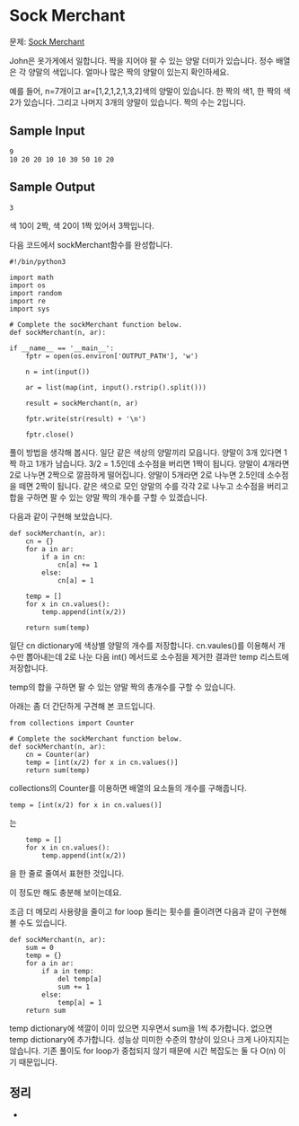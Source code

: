 # Sock Merchant
문제: [Sock Merchant](https://www.hackerrank.com/challenges/sock-merchant/problem)

John은 옷가게에서 일합니다. 짝을 지어야 팔 수 있는 양말 더미가 있습니다. 정수 배열은 각 양말의 색입니다. 얼마나 많은 짝의 양말이 있는지 확인하세요.

예를 들어, n=7개이고 ar=[1,2,1,2,1,3,2]색의 양말이 있습니다. 한 짝의 색1, 한 짝의 색 2가 있습니다. 그리고 나머지 3개의 양말이 있습니다. 짝의 수는 2입니다.

## Sample Input
```
9
10 20 20 10 10 30 50 10 20
```
## Sample Output
```
3
```
색 10이 2짝, 색 20이 1짝 있어서 3짝입니다.

다음 코드에서 sockMerchant함수를 완성합니다.
```
#!/bin/python3

import math
import os
import random
import re
import sys

# Complete the sockMerchant function below.
def sockMerchant(n, ar):

if __name__ == '__main__':
    fptr = open(os.environ['OUTPUT_PATH'], 'w')

    n = int(input())

    ar = list(map(int, input().rstrip().split()))

    result = sockMerchant(n, ar)

    fptr.write(str(result) + '\n')

    fptr.close()
```

풀이 방법을 생각해 봅시다. 일단 같은 색상의 양말끼리 모읍니다. 양말이 3개 있다면 1짝 하고 1개가 남습니다. 3/2 = 1.5인데 소수점을 버리면 1짝이 됩니다. 양말이 4개라면 2로 나누면 2짝으로 깔끔하게 떨어집니다. 양말이 5개라면 2로 나누면 2.5인데 소수점을 떼면 2짝이 됩니다. 같은 색으로 모인 양말의 수를 각각 2로 나누고 소수점을 버리고 합을 구하면 팔 수 있는 양말 짝의 개수를 구할 수 있겠습니다.

다음과 같이 구현해 보았습니다.
```
def sockMerchant(n, ar):
    cn = {}
    for a in ar:
        if a in cn:
            cn[a] += 1
        else:
            cn[a] = 1

    temp = []
    for x in cn.values():
        temp.append(int(x/2))

    return sum(temp)
```
일단 cn dictionary에 색상별 양말의 개수를 저장합니다. cn.vaules()를 이용해서 개수만 뽑아내는데 2로 나눈 다음 int() 메서드로 소수점을 제거한 결과만 temp 리스트에 저장합니다.

temp의 합을 구하면 팔 수 있는 양말 짝의 총개수를 구할 수 있습니다.

아래는 좀 더 간단하게 구견해 본 코드입니다.

```
from collections import Counter

# Complete the sockMerchant function below.
def sockMerchant(n, ar):
    cn = Counter(ar)
    temp = [int(x/2) for x in cn.values()]
    return sum(temp)
```
collections의 Counter를 이용하면 배열의 요소들의 개수를 구해줍니다.

```
temp = [int(x/2) for x in cn.values()]
```
는
```
    temp = []
    for x in cn.values():
        temp.append(int(x/2))
```
을 한 줄로 줄여서 표현한 것입니다.

이 정도만 해도 충분해 보이는데요.

조금 더 메모리 사용량을 줄이고 for loop 돌리는 횟수를 줄이려면 다음과 같이 구현해 볼 수도 있습니다.
```
def sockMerchant(n, ar):
    sum = 0
    temp = {}
    for a in ar:
        if a in temp:
            del temp[a]
            sum += 1
        else:
            temp[a] = 1
    return sum
```
temp dictionary에 색깔이 이미 있으면 지우면서 sum을 1씩 추가합니다. 없으면 temp dictionary에 추가합니다. 성능상 미미한 수준의 향상이 있으나 크게 나아지지는 않습니다. 기존 풀이도 for loop가 중첩되지 않기 때문에 시간 복잡도는 둘 다 O(n) 이기 때문입니다.

## 정리
* [](https://junho85.pe.kr/1528)
